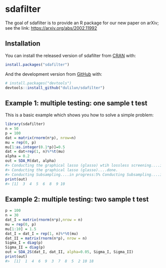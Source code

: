 
<!-- README.md is generated from README.Rmd. Please edit that file -->

# sdafilter

<!-- badges: start -->

<!-- badges: end -->

The goal of sdafilter is to provide an R package for our new paper on
arXiv; see the link: <https://arxiv.org/abs/2002.11992>

## Installation

You can install the released version of sdafilter from
[CRAN](https://CRAN.R-project.org) with:

``` r
install.packages("sdafilter")
```

And the development version from [GitHub](https://github.com/) with:

``` r
# install.packages("devtools")
devtools::install_github("dulilun/sdafilter")
```

## Example 1: multiple testing: one sample t test

This is a basic example which shows you how to solve a simple problem:

``` r
library(sdafilter)
n = 50
p = 100
dat = matrix(rnorm(n*p), nrow=n)
mu = rep(0, p)
mu[1:as.integer(0.1*p)]=0.5
dat = dat+rep(1, n)%*%t(mu)
alpha = 0.2
out = SDA_M(dat, alpha)
#> Conducting the graphical lasso (glasso) wtih lossless screening....in progress: 9%Conducting the graphical lasso (glasso) wtih lossless screening....in progress: 19%Conducting the graphical lasso (glasso) wtih lossless screening....in progress: 30%Conducting the graphical lasso (glasso) wtih lossless screening....in progress: 40%Conducting the graphical lasso (glasso) wtih lossless screening....in progress: 50%Conducting the graphical lasso (glasso) wtih lossless screening....in progress: 60%Conducting the graphical lasso (glasso) wtih lossless screening....in progress: 70%Conducting the graphical lasso (glasso) wtih lossless screening....in progress: 80%Conducting the graphical lasso (glasso) wtih lossless screening....in progress: 90%
#> Conducting the graphical lasso (glasso)....done.                                          
#> Conducting Subsampling....in progress:5% Conducting Subsampling....in progress:10% Conducting Subsampling....in progress:15% Conducting Subsampling....in progress:20% Conducting Subsampling....in progress:25% Conducting Subsampling....in progress:30% Conducting Subsampling....in progress:35% Conducting Subsampling....in progress:40% Conducting Subsampling....in progress:45% Conducting Subsampling....in progress:50% Conducting Subsampling....in progress:55% Conducting Subsampling....in progress:60% Conducting Subsampling....in progress:65% Conducting Subsampling....in progress:70% Conducting Subsampling....in progress:75% Conducting Subsampling....in progress:80% Conducting Subsampling....in progress:85% Conducting Subsampling....in progress:90% Conducting Subsampling....in progress:95% Conducting Subsampling....in progress:100% Conducting Subsampling....done.                  
print(out)
#> [1]  3  4  5  6  8  9 10
```

## Example 2: multiple testing: two sample t test

``` r
p = 100
n = 30
dat_I = matrix(rnorm(n*p),nrow = n)
mu = rep(0, p)
mu[1:10] = 1.5
dat_I = dat_I = rep(1, n)%*%t(mu)
dat_II = matrix(rnorm(n*p), nrow = n)
Sigma_I = diag(p)
Sigma_II = diag(p)
out = SDA_2S(dat_I, dat_II, alpha=0.05, Sigma_I, Sigma_II)
print(out)
#>  [1]  1  4  6  9  3  7  8  5  2 10 18
```
